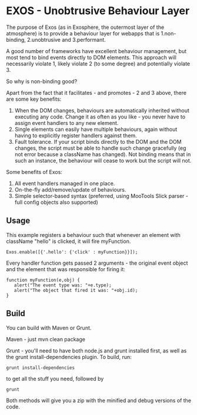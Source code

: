EXOS - Unobtrusive Behaviour Layer
==================================
The purpose of Exos (as in Exosphere, the outermost layer of the atmosphere) is to provide a
behaviour layer for webapps that is 1.non-binding, 2.unobtrusive and 3.performant.

A good number of frameworks have excellent behaviour management, but most tend to bind events directly
to DOM elements. This approach will necessarily violate 1, likely violate 2 (to some degree) and
potentially violate 3.

So why is non-binding good?

Apart from the fact that it facilitates - and promotes - 2 and 3 above, there are some key benefits:

1. When the DOM changes, behaviours are automatically inherited without executing any code. Change it
as often as you like - you never have to assign event handlers to any new element.
2. Single elements can easily have multiple behaviours, again without having to explicitly register
handlers against them.
3. Fault tolerance. If your script binds directly to the DOM and the DOM changes, the script must be
able to handle such change gracefully (eg not error because a className has changed). Not binding
means that in such an instance, the behaviour will cease to work but the script will not.

Some benefits of Exos:

1. All event handlers managed in one place.
2. On-the-fly add/remove/update of behaviours.
3. Simple selector-based syntax (preferred, using MooTools Slick parser - full config objects also
supported)

Usage
-----

This example registers a behaviour such that whenever an element with className "hello" is clicked,
it will fire myFunction.

    Exos.enable([{'.hello': {'click' : myFunction}}]);

Every handler function gets passed 2 arguments - the original event object and the element that was
responsible for firing it:

    function myFunction(e,obj) {
       alert("The event type was: "+e.type);
       alert("The object that fired it was: "+obj.id);
    }
    
    
Build
-----

You can build with Maven or Grunt.

Maven - just mvn clean package

Grunt - you'll need to have both node.js and grunt installed first, as well as the grunt 
install-dependencies plugin. To build, run:

    grunt install-dependencies
    
to get all the stuff you need, followed by 

    grunt
    
Both methods will give you a zip with the minified and debug versions of the code.
